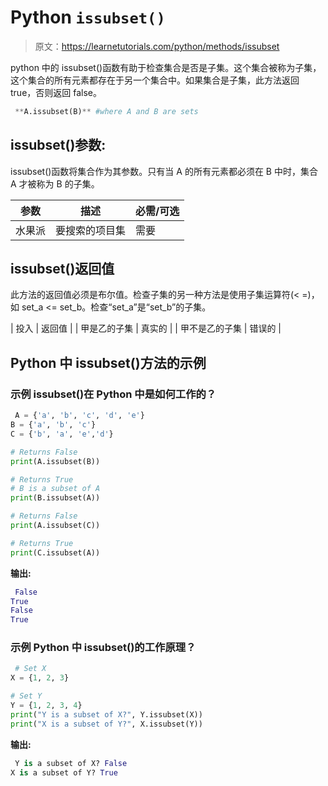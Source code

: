 # Python `issubset()`

> 原文：<https://learnetutorials.com/python/methods/issubset>

python 中的 issubset()函数有助于检查集合是否是子集。这个集合被称为子集，这个集合的所有元素都存在于另一个集合中。如果集合是子集，此方法返回 true，否则返回 false。

```py
 **A.issubset(B)** #where A and B are sets 

```

## issubset()参数:

issubset()函数将集合作为其参数。只有当 A 的所有元素都必须在 B 中时，集合 A 才被称为 B 的子集。

| 参数 | 描述 | 必需/可选 |
| --- | --- | --- |
| 水果派 | 要搜索的项目集 | 需要 |

## issubset()返回值

此方法的返回值必须是布尔值。检查子集的另一种方法是使用子集运算符(< =)，如 set_a <= set_b。检查“set_a”是“set_b”的子集。

| 投入 | 返回值 |
| 甲是乙的子集 | 真实的 |
| 甲不是乙的子集 | 错误的 |

## Python 中 issubset()方法的示例

### 示例 issubset()在 Python 中是如何工作的？

```py
 A = {'a', 'b', 'c', 'd', 'e'}
B = {'a', 'b', 'c'}
C = {'b', 'a', 'e','d'}

# Returns False
print(A.issubset(B))

# Returns True
# B is a subset of A
print(B.issubset(A))

# Returns False
print(A.issubset(C))

# Returns True
print(C.issubset(A)) 

```

**输出:**

```py
 False
True
False
True 
```

### 示例 Python 中 issubset()的工作原理？

```py
 # Set X
X = {1, 2, 3}

# Set Y
Y = {1, 2, 3, 4}
print("Y is a subset of X?", Y.issubset(X))
print("X is a subset of Y?", X.issubset(Y)) 

```

**输出:**

```py
 Y is a subset of X? False
X is a subset of Y? True 
```